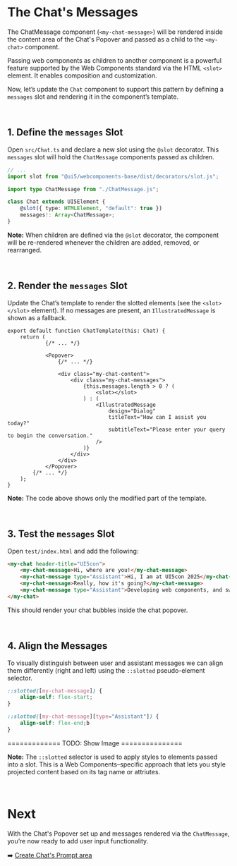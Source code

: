 # The Chat's Messages

The ChatMessage component (`<my-chat-message>`) will be rendered inside the content area of the Chat's Popover and passed as a child to the `<my-chat>` component.

Passing web components as children to another component is a powerful feature supported by the Web Components standard via the HTML `<slot>` element. It enables composition and customization.

Now, let’s update the `Chat` component to support this pattern by defining a `messages` slot and rendering it in the component’s template.

<br>


## 1. Define the `messages` Slot

Open `src/Chat.ts` and declare a new slot using the `@slot` decorator. 
This `messages` slot will hold the `ChatMessage` components passed as children.


```ts
// ...
import slot from "@ui5/webcomponents-base/dist/decorators/slot.js";

import type ChatMessage from "./ChatMessage.js";

class Chat extends UI5Element {
	@slot({ type: HTMLElement, "default": true })
	messages!: Array<ChatMessage>;
}
```

**Note:** When children are defined via the `@slot` decorator, the component will be re-rendered whenever the children are added, removed, or rearranged.

<br>

## 2. Render the `messages` Slot

Update the Chat’s template to render the slotted elements (see the `<slot></slot>` element).
If no messages are present, an `IllustratedMessage` is shown as a fallback.

```tsx
export default function ChatTemplate(this: Chat) {
	return (
			{/* ... */}

			<Popover>
				{/* ... */}

				<div class="my-chat-content">
					<div class="my-chat-messages">
						{this.messages.length > 0 ? (
							<slot></slot>
						) : (
							<IllustratedMessage
								design="Dialog"
								titleText="How can I assist you today?"
								subtitleText="Please enter your query to begin the conversation."
							/>
						)}
					</div>
				</div>
			</Popover>
		{/* ... */}
	);
}

```

**Note:** The code above shows only the modified part of the template.

<br>

## 3. Test the `messages` Slot

Open `test/index.html` and add the following:

```html
<my-chat header-title="UI5con">
	<my-chat-message>Hi, where are you!</my-chat-message>
	<my-chat-message type="Assistant">Hi, I am at UI5con 2025</my-chat-message>
	<my-chat-message>Really, how it's going?</my-chat-message>
	<my-chat-message type="Assistant">Developing web components, and sweating..</my-chat-message>
</my-chat>	
```

This should render your chat bubbles inside the chat popover.

<br>

## 4. Align the Messages

To visually distinguish between user and assistant messages
we can align them differently (right and left) using the `::slotted` pseudo-element selector.

```css
::slotted([my-chat-message]) {
	align-self: flex-start;
}

::slotted([my-chat-message][type="Assistant"]) {
	align-self: flex-end;b
}
```


============= TODO: Show Image ===============

**Note:** The `::slotted` selector is used to apply styles to elements passed into a slot. 
This is a Web Components–specific approach that lets you style projected content based on its tag name or attriutes.

<br>

# Next

With the Chat's Popover set up and messages rendered via the `ChatMessage`, you’re now ready to add user input functionality.

➡️ [Create Chat's Prompt area](./5_Develop_Chat_Prompt.md)